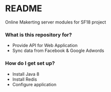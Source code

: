 # README #

Online Makerting server modules for SF18 project

### What is this repository for? ###

* Provide API for Web Application
* Sync data from Facebook & Google Adwords

### How do I get set up? ###

* Install Java 8
* Install Redis 
* Configure application
